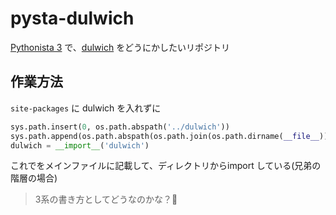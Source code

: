 # pysta-dulwich


[Pythonista 3](http://omz-software.com/pythonista/) で、[dulwich](https://github.com/dulwich/dulwich) をどうにかしたいリポジトリ



## 作業方法

`site-packages` に dulwich を入れずに


``` import.py
sys.path.insert(0, os.path.abspath('../dulwich'))
sys.path.append(os.path.abspath(os.path.join(os.path.dirname(__file__))))
dulwich = __import__('dulwich')
```

これでをメインファイルに記載して、ディレクトリからimport している(兄弟の階層の場合)

> 3系の書き方としてどうなのかな？🤔

